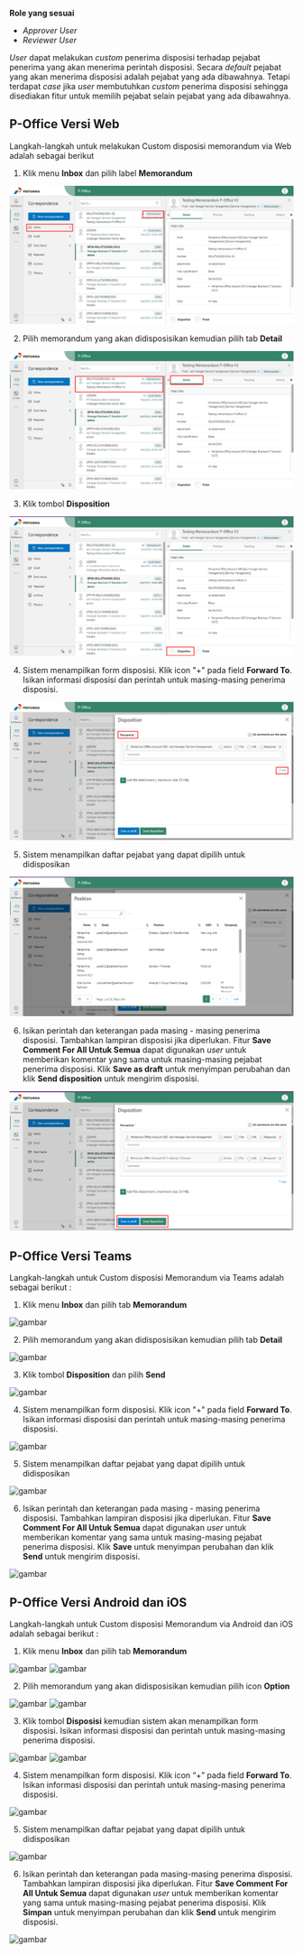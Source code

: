 **Role yang sesuai**

- _Approver User_
- _Reviewer User_

_User_ dapat melakukan _custom_ penerima disposisi terhadap pejabat penerima yang akan menerima perintah disposisi. Secara _default_ pejabat yang akan menerima disposisi adalah pejabat yang ada dibawahnya. Tetapi terdapat _case_ jika _user_ membutuhkan _custom_ penerima disposisi sehingga disediakan fitur untuk memilih pejabat selain pejabat yang ada dibawahnya.

## **P-Office Versi Web**

Langkah-langkah untuk melakukan Custom disposisi memorandum via Web adalah sebagai berikut

1. Klik menu **Inbox** dan pilih label **Memorandum**

![gambar](Memorandum/MM_Web/02MM-65.png)

2. Pilih memorandum yang akan didisposisikan kemudian pilih tab **Detail**

![gambar](Memorandum/MM_Web/02MM-67.png)

3. Klik tombol **Disposition**

![gambar](Memorandum/MM_Web/02MM-68.png)

4. Sistem menampilkan form disposisi. Klik icon "+" pada field **Forward To**. Isikan informasi disposisi dan perintah untuk masing-masing penerima disposisi.

![gambar](Memorandum/MM_Web/02MM-69.png)

5. Sistem menampilkan daftar pejabat yang dapat dipilih untuk didisposikan

![gambar](Memorandum/MM_Web/02MM-70.png)

6. Isikan perintah dan keterangan pada masing - masing penerima disposisi. Tambahkan lampiran disposisi jika diperlukan. Fitur **Save Comment For All Untuk Semua** dapat digunakan _user_ untuk memberikan komentar yang sama untuk masing-masing pejabat penerima disposisi. Klik **Save as draft** untuk menyimpan perubahan dan klik **Send disposition** untuk mengirim disposisi.

![gambar](Memorandum/MM_Web/02MM-71.png)

## **P-Office Versi Teams**

Langkah-langkah untuk Custom disposisi Memorandum via Teams adalah sebagai berikut :

1. Klik menu **Inbox** dan pilih tab **Memorandum**

![gambar](Memorandum/MM_Teams/MM64.png)

2. Pilih memorandum yang akan didisposisikan kemudian pilih tab **Detail**

![gambar](Memorandum/MM_Teams/MM65.png)

3. Klik tombol **Disposition** dan pilih **Send**

![gambar](Memorandum/MM_Teams/MM66.png)

4. Sistem menampilkan form disposisi. Klik icon "+" pada field **Forward To**. Isikan informasi disposisi dan perintah untuk masing-masing penerima disposisi.

![gambar](Memorandum/MM_Teams/MM67.png)

5. Sistem menampilkan daftar pejabat yang dapat dipilih untuk didisposikan

![gambar](Memorandum/MM_Teams/MM68.png)

6. Isikan perintah dan keterangan pada masing - masing penerima disposisi. Tambahkan lampiran disposisi jika diperlukan. Fitur **Save Comment For All Untuk Semua** dapat digunakan _user_ untuk memberikan komentar yang sama untuk masing-masing pejabat penerima disposisi. Klik **Save** untuk menyimpan perubahan dan klik **Send** untuk mengirim disposisi.

![gambar](Memorandum/MM_Teams/MM69.png)

## **P-Office Versi Android dan iOS**

Langkah-langkah untuk Custom disposisi Memorandum via Android dan iOS adalah sebagai berikut :

1. Klik menu **Inbox** dan pilih tab **Memorandum**

![gambar](Memorandum/MM_Android/Customdisposisi/A01.jpg) ![gambar](Memorandum/MM_Android/Customdisposisi/A02.jpg)

2. Pilih memorandum yang akan didisposisikan kemudian pilih icon **Option**

![gambar](Memorandum/MM_Android/Customdisposisi/A03.jpg) ![gambar](Memorandum/MM_Android/Customdisposisi/A04.jpg)

3. Klik tombol **Disposisi** kemudian sistem akan menampilkan form disposisi. Isikan informasi disposisi dan perintah untuk masing-masing penerima disposisi.

![gambar](Memorandum/MM_Android/Customdisposisi/A05.jpg) ![gambar](Memorandum/MM_Android/Customdisposisi/A06.jpg)

4. Sistem menampilkan form disposisi. Klik icon “+” pada field **Forward To**. Isikan informasi disposisi dan perintah untuk masing-masing penerima disposisi.

![gambar](Memorandum/MM_Android/Customdisposisi/A07.jpg)

5. Sistem menampilkan daftar pejabat yang dapat dipilih untuk didisposikan

![gambar](Memorandum/MM_Android/Customdisposisi/A08.jpg)

6. Isikan perintah dan keterangan pada masing-masing penerima disposisi. Tambahkan lampiran disposisi jika diperlukan. Fitur **Save Comment For All Untuk Semua** dapat digunakan _user_ untuk memberikan komentar yang sama untuk masing-masing pejabat penerima disposisi. Klik **Simpan** untuk menyimpan perubahan dan klik **Send** untuk mengirim disposisi.

![gambar](Memorandum/MM_Android/Customdisposisi/A09.jpg)

